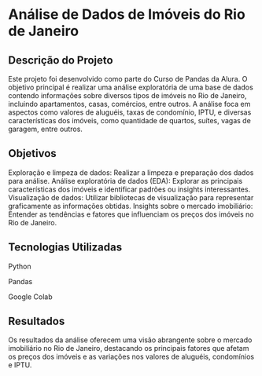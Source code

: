 # Análise de Dados de Imóveis do Rio de Janeiro

## Descrição do Projeto

Este projeto foi desenvolvido como parte do Curso de Pandas da Alura. O objetivo principal é realizar uma análise exploratória de uma base de dados contendo informações sobre diversos tipos de imóveis no Rio de Janeiro, incluindo apartamentos, casas, comércios, entre outros. A análise foca em aspectos como valores de aluguéis, taxas de condomínio, IPTU, e diversas características dos imóveis, como quantidade de quartos, suítes, vagas de garagem, entre outros.

## Objetivos

Exploração e limpeza de dados: Realizar a limpeza e preparação dos dados para análise.
Análise exploratória de dados (EDA): Explorar as principais características dos imóveis e identificar padrões ou insights interessantes.
Visualização de dados: Utilizar bibliotecas de visualização para representar graficamente as informações obtidas.
Insights sobre o mercado imobiliário: Entender as tendências e fatores que influenciam os preços dos imóveis no Rio de Janeiro.

## Tecnologias Utilizadas

Python

Pandas

Google Colab

## Resultados

Os resultados da análise oferecem uma visão abrangente sobre o mercado imobiliário no Rio de Janeiro, destacando os principais fatores que afetam os preços dos imóveis e as variações nos valores de aluguéis, condomínios e IPTU.
